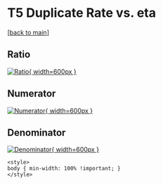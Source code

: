 # T5 Duplicate Rate vs. eta

[[back to main](./)]



## Ratio

[![Ratio](../mtv/var/T5_duplrate_eta.png){ width=600px }](../mtv/var/T5_duplrate_eta.pdf)

## Numerator

[![Numerator](../mtv/num/T5_duplrate_eta_num0.png){ width=600px }](../mtv/num/T5_duplrate_eta_num0.pdf)

## Denominator

[![Denominator](../mtv/den/T5_duplrate_eta_den.png){ width=600px }](../mtv/den/T5_duplrate_eta_den.pdf)


``` {=html}
<style>
body { min-width: 100% !important; }
</style>
```
